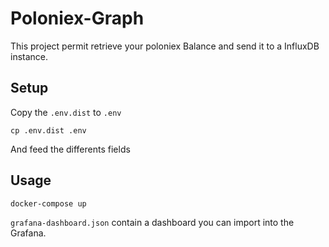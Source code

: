# Poloniex-Graph

This project permit retrieve your poloniex Balance and send it to a InfluxDB instance.

## Setup

Copy the `.env.dist` to `.env`
```
cp .env.dist .env
```

And feed the differents fields

## Usage

```
docker-compose up
```

`grafana-dashboard.json` contain a dashboard you can import into the Grafana.
